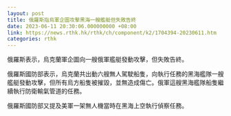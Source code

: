 ```yaml
---
layout: post
title: 俄羅斯指烏軍企圖攻擊黑海一艘艦艇但失敗告終
date: 2023-06-11 20:30:06.000000000 +08:00
link: https://news.rthk.hk/rthk/ch/component/k2/1704394-20230611.htm
categories: rthk
---
```


俄羅斯表示，烏克蘭軍企圖向一艘俄軍艦艇發動攻擊，但失敗告終。

俄羅斯國防部表示，烏克蘭共出動六艘無人駕駛船隻，向執行任務的黑海艦隊一艘艦艇發動攻擊，但所有烏方船隻被摧毀，並無造成傷亡。俄軍這艘黑海艦隊船隻繼續執行防衛輸氣管道的任務。

俄羅斯國防部又提及美軍一架無人機當時在黑海上空執行偵察任務。
